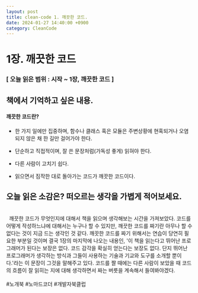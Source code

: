 ```yaml
---
layout: post
title: clean-code 1. 깨끗한 코드.
date: 2024-01-27 14:40:00 +0900
category: CleanCode
---
```


# 1장. 깨끗한 코드

### [ 오늘 읽은 범위 : 시작 ~ 1장, 깨끗한 코드 ]

## 책에서 기억하고 싶은 내용.

#### 깨끗한 코드란?

- 한 가지 일에만 집중하며, 함수나 클래스 혹은 모듈은 주변상황에 현혹되거나 오염되지 않은 채 한 길만 걸어가야 한다.

- 단순하고 직접적이며, 잘 쓴 문장처럼(가독성 좋게) 읽혀야 한다.

- 다른 사람이 고치기 쉽다.

- 읽으면서 짐작한 대로 돌아가는 코드가 깨끗한 코드이다.

## 오늘 읽은 소감은? 떠오르는 생각을 가볍게 적어보세요.

<br>
&nbsp;&nbsp;깨끗한 코드가 무엇인지에 대해서 책을 읽으며 생각해보는 시간을 가져보았다. 코드를 어떻게 작성하느냐에 대해서는 누구나 할 수 있지만, 깨끗한 코드를 짜기란 아무나 할 수 없다는 것이 지금 드는 생각인 것 같다. 깨끗한 코드를 짜기 위해서는 연습이 당연히 필요한 부분일 것이며 결국 1장의 마지막에 나오는 내용인, '이 책을 읽는다고 뛰어난 프로그래머가 된다는 보장은 없다. 코드 감각을 확실히 얻는다는 보장도 없다. 단지 뛰어난 프로그래머가 생각하는 방식과 그들이 사용하는 기술과 기교와 도구를 소개할 뿐이다.'라는 이 문장이 그것을 말해주고 있다. 코드를 짤 때에는 다른 사람이 보았을 때 코드의 흐름이 잘 읽히는 지에 대해 생각하면서 짜는 버릇을 계속해서 들여봐야겠다.
<br>

<br>
#노개북 #노마드코더 #개발자북클럽
